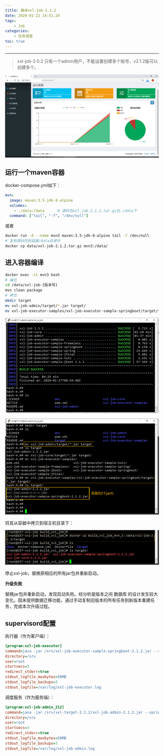 ```yaml
---
title: 编译xxl-job-2.1.2
date: 2020-01-22 14:51:24
tags:
    - Job
categories:
    - 任务调度
toc: true
---
```




---

> xxl-job-2.0.2 只有一个admin用户，不能设置创建多个账号，v2.1.2版可以创建多个。



![xxl-job首页](../../assets/images2020/upgrade-xxl-job.assets/1579404329759.png)

<!-- more -->



## 运行一个maven容器

docker-compose.yml如下：

```yaml
mvn:
  image: maven:3.5-jdk-8-alpine
  volumes:
    - ./data:/data		# 源码包xxl-job-2.1.2.tar.gz在./data下
  command: ["tail", "-f", "/dev/null"]
```

或者

```sh
docker run -d --name mvn3 maven:3.5-jdk-8-alpine tail -f /dev/null
# 复制源码包到容器/data目录中
docker cp data/xxl-job-2.1.2.tar.gz mvn3:/data/
```



## 进入容器编译

```sh
docker exec -it mvn3 bash
# 编包
cd /data/xxl-job-{版本号}
mvn clean package
# 拷包
mkdir target
mv xxl-job-admin/target/*.jar target/
mv xxl-job-executor-samples/xxl-job-executor-sample-springboot/target/*.jar target/
```



![编译成功-效果图](../../assets/images2020/upgrade-xxl-job.assets/1579251741156.png)



![拷包到一个目录中](../../assets/images2020/upgrade-xxl-job.assets/1579252048628.png)



将其从容器中拷贝到宿主机目录下：



![拷包到宿主机](../../assets/images2020/upgrade-xxl-job.assets/1579252125212.png)



停止xxl-job，替换原相应的所有jar包并重新启动。



**升级失败**

替换jar包并重新启动，发现启动失败。经分析是版本之间 数据库 的设计发生较大变化。因未提供数据迁移功能，通过手动复制旧版本的所有任务到新版本重建任务，完成本次升级过程。



## supervisord配置

执行器（作为客户端）：

```ini
[program:xxl-job-executor]
command=java -jar /srv/xxl-job-executor-sample-springboot-2.1.2.jar --server.port=10080 --xxl.job.executor.ip=10.1.7.211  --xxl.job.executor.port=9999 --xxl.job.admin.addresses=https://job.keep.com/xxl-job-admin --xxl.job.executor.appname=xxl-job-executor-7-211
directory=/srv
user=root
startsecs=3
redirect_stderr=true
stdout_logfile_maxbytes=50MB
stdout_logfile_backups=3
stdout_logfile=/var/log/xxl-job-executor.log
```



调度服务（作为服务端）：

```ini
[program:xxl-job-admin_212]
command=java -jar /srv/xxl-target-2.1.2/xxl-job-admin-2.1.2.jar --spring.datasource.url=jdbc:mysql://127.0.0.1:3306/xxl_job?Unicode=true&characterEncoding=UTF-8 --spring.datasource.username=root --spring.datasource.password=mysql@dmin --server.port=8080
directory=/srv
user=root
startsecs=3
redirect_stderr=true
stdout_logfile_maxbytes=50MB
stdout_logfile_backups=3
stdout_logfile=/var/log/xxl-job-admin.log
```

